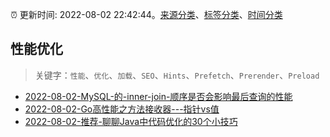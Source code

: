 :alarm_clock: 更新时间: 2022-08-02 22:42:44。[来源分类](../README.md)、[标签分类](../TAGS.md)、[时间分类](../TIMELINE.md)

## 性能优化


> 关键字：`性能`、`优化`、`加载`、`SEO`、`Hints`、`Prefetch`、`Prerender`、`Preload`



- [2022-08-02-MySQL-的-inner-join-顺序是否会影响最后查询的性能](https://www.v2ex.com/t/870321) 
- [2022-08-02-Go高性能之方法接收器---指针vs值](https://toutiao.io/k/ce3z1rn) 
- [2022-08-02-推荐-聊聊Java中代码优化的30个小技巧](https://toutiao.io/k/jv8g1r6) 